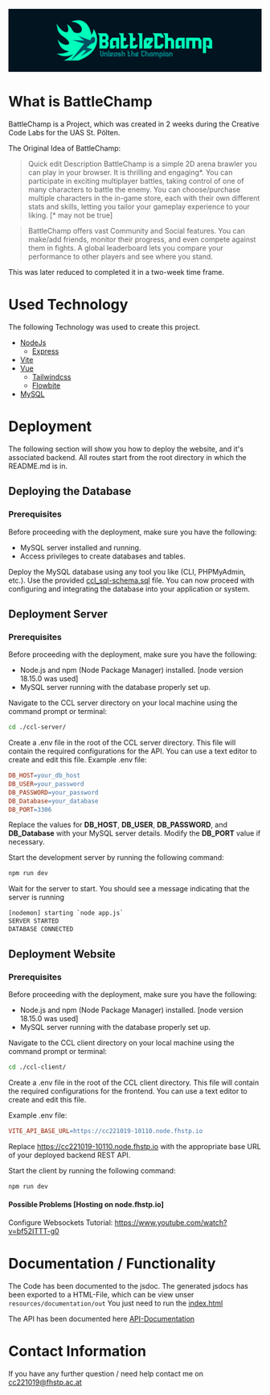 ![logo.png](logo.png)
# What is BattleChamp

BattleChamp is a Project, which was created in 2 weeks during the Creative Code Labs for the UAS St. Pölten. 

The Original Idea of BattleChamp:

>  Quick edit
Description
BattleChamp is a simple 2D arena brawler you can play in your browser. It is thrilling and engaging*. You can participate in exciting multiplayer battles, taking control of one of many characters to battle the enemy. You can choose/purchase multiple characters in the in-game store, each with their own different stats and skills, letting you tailor your gameplay experience to your liking.
[* may not be true]

> BattleChamp offers vast Community and Social features. You can make/add friends, monitor their progress, and even compete against them in fights. A global leaderboard lets you compare your performance to other players and see where you stand.

This was later reduced to completed it in a two-week time frame.

# Used Technology

The following Technology was used to create this project.
- [NodeJs](https://nodejs.org/en)
  - [Express](https://expressjs.com)
- [Vite](https://vitejs.dev)
- [Vue](https://vuejs.org)
  - [Tailwindcss](https://tailwindcss.com)
  - [Flowbite](https://flowbite.com)
- [MySQL](https://www.mysql.com/de/)

# Deployment

The following section will show you how to deploy the website, and it's associated backend. All routes start from the root directory in which the README.md is in.

## Deploying the Database

### Prerequisites
Before proceeding with the deployment, make sure you have the following:
- MySQL server installed and running.
- Access privileges to create databases and tables.

Deploy the MySQL database using any tool you like (CLI, PHPMyAdmin, etc.). Use the provided [ccl_sql-schema.sql](resources/ccl_sql-schema.sql) file. You can now proceed with configuring and integrating the database into your application or system.

## Deployment Server

### Prerequisites
Before proceeding with the deployment, make sure you have the following:

- Node.js and npm (Node Package Manager) installed. [node version 18.15.0 was used]
- MySQL server running with the database properly set up.

Navigate to the CCL server directory on your local machine using the command prompt or terminal:

```bash
cd ./ccl-server/
```

Create a .env file in the root of the CCL server directory. This file will contain the required configurations for the API. You can use a text editor to create and edit this file.
Example .env file:

```makefile
DB_HOST=your_db_host
DB_USER=your_password
DB_PASSWORD=your_password
DB_Database=your_database
DB_PORT=3306
```

Replace the values for **DB_HOST**, **DB_USER**, **DB_PASSWORD**, and **DB_Database** with your MySQL server details. Modify the **DB_PORT** value if necessary.

Start the development server by running the following command:

```bash
npm run dev
```

Wait for the server to start. You should see a message indicating that the server is running
```
[nodemon] starting `node app.js`
SERVER STARTED
DATABASE CONNECTED
```

## Deployment Website

### Prerequisites
Before proceeding with the deployment, make sure you have the following:

- Node.js and npm (Node Package Manager) installed. [node version 18.15.0 was used]
- MySQL server running with the database properly set up.

Navigate to the CCL client directory on your local machine using the command prompt or terminal:

```bash
cd ./ccl-client/
```

Create a .env file in the root of the CCL client directory. This file will contain the required configurations for the frontend. You can use a text editor to create and edit this file.

Example .env file:

```makefile
VITE_API_BASE_URL=https://cc221019-10110.node.fhstp.io
```
Replace https://cc221019-10110.node.fhstp.io with the appropriate base URL of your deployed backend REST API.

Start the client by running the following command:

```bash
npm run dev
```

#### Possible Problems [Hosting on node.fhstp.io]

Configure Websockets Tutorial:
https://www.youtube.com/watch?v=bf52ITTT-g0

# Documentation / Functionality

The Code has been documented to the jsdoc. The generated jsdocs has been exported to a HTML-File, which can be view unser `resources/documentation/out`
You just need to run the [index.html](/resources/documentation/out/index.html)

The API has been documented here [API-Documentation](resources/documentation/API-Documentation.md)


# Contact Information

If you have any further question / need help contact me on cc221019@fhstp.ac.at
